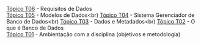 [Tópico T06](./topico-06.md) - Requisitos de Dados<br>
[Tópico T05](./topico-05.md) - Modelos de Dados<br)
[Tópico T04](./topico-04.md) - Sistema Gerenciador de Banco de Dados<br)
[Tópico T03](./topico-03.md) - Dados e Metadados<br)
[Tópico T02](./topico-02.md) - O que é Banco de Dados<br>
[Tópico T01](./topico-01.md) - Ambientação com a disciplina (objetivos e metodologia)<br>
